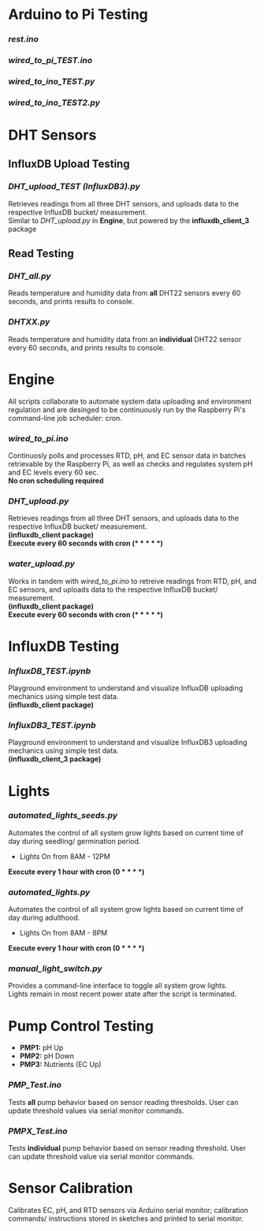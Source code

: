 # Arduino to Pi Testing
### *rest.ino*
### *wired_to_pi_TEST.ino*
### *wired_to_ino_TEST.py*
### *wired_to_ino_TEST2.py*


# DHT Sensors
## InfluxDB Upload Testing
### *DHT_upload_TEST (InfluxDB3).py*
Retrieves readings from all three DHT sensors, and uploads data to the respective InfluxDB bucket/ measurement.  
Similar to *DHT_upload.py* in **Engine**, but powered by the **influxdb_client_3** package
## Read Testing
### *DHT_all.py*
Reads temperature and humidity data from **all** DHT22 sensors every 60 seconds, and prints results to console.
### *DHTXX.py*
Reads temperature and humidity data from an **individual** DHT22 sensor every 60 seconds, and prints results to console.


# Engine
All scripts collaborate to automate system data uploading and environment regulation and are desinged to be continuously run by the Raspberry Pi's command-line job scheduler: cron.
### *wired_to_pi.ino*
Continuosly polls and processes RTD, pH, and EC sensor data in batches retrievable by the Raspberry Pi, as well as checks and regulates system pH and EC levels every 60 sec.   
**No cron scheduling required**
### *DHT_upload.py*
Retrieves readings from all three DHT sensors, and uploads data to the respective InfluxDB bucket/ measurement.  
**(influxdb_client package)**  
**Execute every 60 seconds with cron (\* \* \* \* \*)**
### *water_upload.py*
Works in tandem with *wired_to_pi.ino* to retreive readings from RTD, pH, and EC sensors, and uploads data to the respective InfluxDB bucket/ measurement.  
**(influxdb_client package)**  
**Execute every 60 seconds with cron (\* \* \* \* \*)**

# InfluxDB Testing
### *InfluxDB_TEST.ipynb*
Playground environment to understand and visualize InfluxDB uploading mechanics using simple test data.  
**(influxdb_client package)**
### *InfluxDB3_TEST.ipynb*
Playground environment to understand and visualize InfluxDB3 uploading mechanics using simple test data.  
**(influxdb_client_3 package)**


# Lights
### *automated_lights_seeds.py*
Automates the control of all system grow lights based on current time of day during seedling/ germination period.
- Lights On from 8AM - 12PM  

**Execute every 1 hour with cron (0 \* \* \* \*)**
### *automated_lights.py*
Automates the control of all system grow lights based on current time of day during adulthood.
- Lights On from 8AM - 8PM  

**Execute every 1 hour with cron (0 \* \* \* \*)**
### *manual_light_switch.py*
Provides a command-line interface to toggle all system grow lights.  
Lights remain in most recent power state after the script is terminated.


# Pump Control Testing
- **PMP1:** pH Up
- **PMP2:** pH Down
- **PMP3:** Nutrients (EC Up)  

### *PMP_Test.ino*
Tests **all** pump behavior based on sensor reading thresholds. User can update threshold values via serial monitor commands. 
### *PMPX_Test.ino*
Tests **individual** pump behavior based on sensor reading threshold. User can update threshold value via serial monitor commands. 


# Sensor Calibration
Calibrates EC, pH, and RTD sensors via Arduino serial monitor; calibration commands/ instructions stored in sketches and printed to serial monitor.